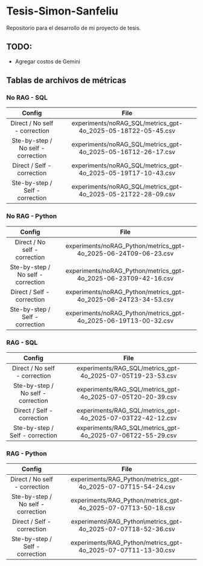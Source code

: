 # Tesis-Simon-Sanfeliu
Repositorio para el desarrollo de mi proyecto de tesis.

## TODO:
- Agregar costos de Gemini

## Tablas de archivos de métricas

### No RAG - SQL
| Config | File | 
|:-----:|:------:|
|  Direct / No self - correction   |   experiments/noRAG_SQL/metrics_gpt-4o_2025-05-18T22-05-45.csv    |
|  Ste-by-step / No self - correction   |   experiments/noRAG_SQL/metrics_gpt-4o_2025-05-16T12-26-17.csv    |
|  Direct / Self - correction   |   experiments/noRAG_SQL/metrics_gpt-4o_2025-05-19T17-10-43.csv    |
|  Ste-by-step / Self - correction   |   experiments/noRAG_SQL/metrics_gpt-4o_2025-05-21T22-28-09.csv    |

### No RAG - Python
| Config | File | 
|:-----:|:------:|
|  Direct / No self - correction   |   experiments/noRAG_Python/metrics_gpt-4o_2025-06-24T09-06-23.csv    |
|  Ste-by-step / No self - correction   |   experiments/noRAG_Python/metrics_gpt-4o_2025-06-23T09-42-16.csv    |
|  Direct / Self - correction   |   experiments/noRAG_Python/metrics_gpt-4o_2025-06-24T23-34-53.csv    |
|  Ste-by-step / Self - correction   |   experiments/noRAG_Python/metrics_gpt-4o_2025-06-19T13-00-32.csv    |

### RAG - SQL
| Config | File | 
|:-----:|:------:|
|  Direct / No self - correction   |   experiments/RAG_SQL/metrics_gpt-4o_2025-07-05T19-23-53.csv    |
|  Ste-by-step / No self - correction   |   experiments/RAG_SQL/metrics_gpt-4o_2025-07-05T20-20-39.csv    |
|  Direct / Self - correction   |   experiments/RAG_SQL/metrics_gpt-4o_2025-07-03T22-42-12.csv    |
|  Ste-by-step / Self - correction   |   experiments/RAG_SQL/metrics_gpt-4o_2025-07-06T22-55-29.csv    |

### RAG - Python
| Config | File | 
|:-----:|:------:|
|  Direct / No self - correction   |   experiments/RAG_Python/metrics_gpt-4o_2025-07-07T15-54-24.csv    |
|  Ste-by-step / No self - correction   |   experiments/RAG_Python/metrics_gpt-4o_2025-07-07T13-50-18.csv    |
|  Direct / Self - correction   |   experiments\RAG_Python\metrics_gpt-4o_2025-07-07T18-52-36.csv    |
|  Ste-by-step / Self - correction   |   experiments/RAG_Python/metrics_gpt-4o_2025-07-07T11-13-30.csv    |
